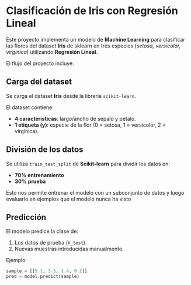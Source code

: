 # Clasificación de Iris con Regresión Lineal

Este proyecto implementa un modelo de **Machine Learning** para clasificar las flores del dataset **Iris** de sklearn en tres especies (*setosa, versicolor, virginica*) utilizando **Regresión Lineal**.  

El flujo del proyecto incluye:  


## Carga del dataset
Se carga el dataset **Iris** desde la librería `scikit-learn`.  

El dataset contiene:  
- **4 características**: largo/ancho de sépalo y pétalo.  
- **1 etiqueta (y)**: especie de la flor (0 = setosa, 1 = versicolor, 2 = virginica).  

## División de los datos
Se utiliza `train_test_split` de **Scikit-learn** para dividir los datos en:  
- **70% entrenamiento**  
- **30% prueba**  

Esto nos permite entrenar el modelo con un subconjunto de datos y luego evaluarlo en ejemplos que el modelo nunca ha visto

## Predicción
El modelo predice la clase de:  
1. Los datos de prueba (`X_test`).  
2. Nuevas muestras introducidas manualmente.  

Ejemplo:  
```python
sample = [[5.1, 3.5, 1.4, 0.2]]
pred = model.predict(sample)
